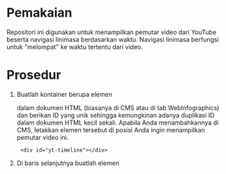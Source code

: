 # Pemakaian #
Repositori ini digunakan untuk menampilkan pemutar video dari YouTube beserta navigasi linimasa berdasarkan waktu. Navigasi linimasa berfungsi untuk "melompat" ke waktu tertentu dari video.

# Prosedur #
1. Buatlah kontainer berupa elemen <div> dalam dokumen HTML (biasanya di CMS atau di tab WebInfographics) dan berikan ID yang unik sehingga kemungkinan adanya duplikasi ID dalam dokumen HTML kecil sekali. Apabila Anda menambahkannya di CMS, letakkan elemen tersebut di posisi Anda ingin menampilkan pemutar video ini.

        <div id="yt-timeline"></div>

2. Di baris selanjutnya buatlah elemen <script>:

        <script src="http://id.infografik.print.kompas.com/libs/js/kompas-infographics-video.min.js" type="text/javascript"></script>

    (sekali lagi) Semoga segera pindah ke server kompas.id.

3. Di baris selanjutnya buatlah elemen <script> lagi, kali ini berisi pilihan dan data yang akan ditampilkan:

        <script>
            var options = {
                    container : 'yt-timeline', // nama ID kontainer yang dibuat di poin 1
                    youTubeVideoID : '7V-fIGMDsmE', // ID video di YouTube, biasanya di parameter v di url: https://www.youtube.com/watch?v=tntOCGkgt98
                    data : [
                        {
                            title: 'Ikhtisar', // judul navigasi linimasa
                            speaker: 'Sundar Pichai', // nama pembicara
                            start: '00:03:32', // waktu mulai pembicara bersangkutan muncul di video
                            secondStart: null // jangan diubah-ubah
                        },
                        {
                            title: 'Android M',
                            speaker: 'Dave Burke',
                            start: '00:11:53',
                            secondStart: null
                        },
                        {
                            title: 'Android Wear',
                            speaker: 'David Singleton',
                            start: '00:28:33',
                            secondStart: null
                        },
                        {
                            title: 'Internet of Things',
                            speaker: 'Sundar Pichai',
                            start: '00:37:22',
                            secondStart: null
                        },
                        {
                            title: 'Google Now',
                            speaker: 'Aparna Chennapragada',
                            start: '00:48:27',
                            secondStart: null
                        },
                        {
                            title: 'Google Photos',
                            speaker: 'Anil Sabharwal',
                            start: '01:00:07',
                            secondStart: null
                        },
                        {
                            title: 'Android One & Products',
                            speaker: 'Jen Fitzpatrick',
                            start: '01:14:23',
                            secondStart: null
                        },
                        {
                            title: 'Developer Products',
                            speaker: 'Jason Titus',
                            start: '01:29:19',
                            secondStart: null
                        },
                        {
                            title: 'Google Play',
                            speaker: 'Ellie Powers',
                            start: '01:41:30',
                            secondStart: null
                        },
                        {
                            title: 'Android Nanodegree',
                            speaker: 'Sundar Pichai',
                            start: '01:47:05',
                            secondStart: null
                        },
                        {
                            title: 'Google Cardboard',
                            speaker: 'Clay Bavor',
                            start: '01:49:38',
                            secondStart: null
                        }
                    ]
                },
                ytPlayer = new KompasInfographicsVideos('youtube-timeline', options); // buat obyek baru yang menyimpan opsi pemutar video
            ytPlayer.initiateVideo(); // tampilkan pemutar video beserta navigasi linimasanya
        </script>

# Coba-coba #
Unduh berkas-berkas yang terkompresi dalam berkas .zip, kemudian ekstrak ke komputer Anda. Jalankan berkas index.html di dalam folder hasil ekstrak tersebut.

# Kontribusi #
Anda diundang untuk berkontribusi terhadap repositori ini untuk menambahkan fitur baru ataupun memperbaiki masalah dan galat yang timbul akibat adanya kutu dalam aplikasi ini. Untuk itu, Anda memerlukan pengetahuan akan HTML, CSS, Javascript, dan, tentu saja, Git. Git dipergunakan untuk manajemen versi repositori ini.